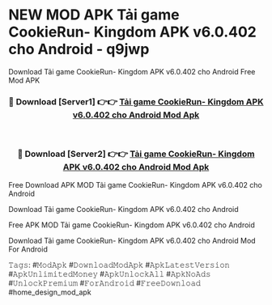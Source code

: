# NEW MOD APK Tải game CookieRun- Kingdom APK v6.0.402 cho Android - q9jwp
Download Tải game CookieRun- Kingdom APK v6.0.402 cho Android Free Mod APK

<div align="center">
<h3>🔴 Download [Server1] 👉👉 <a href="https://apk-comot.site?title=Tải_game_CookieRun-_Kingdom_APK_v6.0.402_cho_Android">Tải game CookieRun- Kingdom APK v6.0.402 cho Android Mod Apk</a></h3><br>

<h3>🔴 Download [Server2] 👉👉 <a href="https://apk-comot.site?title=Tải_game_CookieRun-_Kingdom_APK_v6.0.402_cho_Android">Tải game CookieRun- Kingdom APK v6.0.402 cho Android Mod Apk</a></h3>
</div>


Free Download APK MOD Tải game CookieRun- Kingdom APK v6.0.402 cho Android

Download Tải game CookieRun- Kingdom APK v6.0.402 cho Android 

Free APK MOD Tải game CookieRun- Kingdom APK v6.0.402 cho Android 

Download Tải game CookieRun- Kingdom APK v6.0.402 cho Android Mod For Android

𝚃𝚊𝚐𝚜: #𝙼𝚘𝚍𝙰𝚙𝚔 #𝙳𝚘𝚠𝚗𝚕𝚘𝚊𝚍𝙼𝚘𝚍𝙰𝚙𝚔 #𝙰𝚙𝚔𝙻𝚊𝚝𝚎𝚜𝚝𝚅𝚎𝚛𝚜𝚒𝚘𝚗 #𝙰𝚙𝚔𝚄𝚗𝚕𝚒𝚖𝚒𝚝𝚎𝚍𝙼𝚘𝚗𝚎𝚢 #𝙰𝚙𝚔𝚄𝚗𝚕𝚘𝚌𝚔𝙰𝚕𝚕 #𝙰𝚙𝚔𝙽𝚘𝙰𝚍𝚜 #𝚄𝚗𝚕𝚘𝚌𝚔𝙿𝚛𝚎𝚖𝚒𝚞𝚖 #𝙵𝚘𝚛𝙰𝚗𝚍𝚛𝚘𝚒𝚍 #𝙵𝚛𝚎𝚎𝙳𝚘𝚠𝚗𝚕𝚘𝚊𝚍 #home_design_mod_apk
